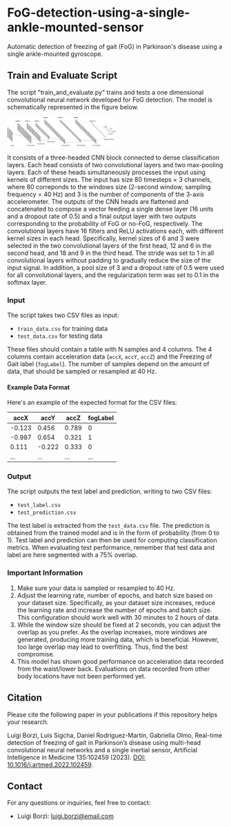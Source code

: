 # FoG-detection-using-a-single-ankle-mounted-sensor

Automatic detection of freezing of gait (FoG) in Parkinson's disease using a single ankle-mounted gyroscope.

## Train and Evaluate Script

The script "train_and_evaluate.py" trains and tests a one dimensional convolutional neural network developed for FoG detection. 
The model is schematically represented in the figure below.

<img src="cnn_architecture.png" alt="Figure 1: Schematic of the multi-head convolutional neural network" width="50%">

It consists of a three-headed CNN block connected to dense classification layers. Each head consists of two convolutional layers and two max-pooling layers. Each of these heads simultaneously processes the input using kernels of different sizes. The input has size 80 timesteps × 3 channels, where 80 correponds to the windows size (2-second window, sampling frequency = 40 Hz) and 3 is the number of components of the 3-axis accelerometer. The outputs of the CNN heads are flattened and concatenated to compose a vector feeding a single dense layer (16 units and a dropout rate of 0.5) and a final output layer with two outputs corresponding to the probability of FoG or no-FoG, respectively. The convolutional layers have 16 filters and ReLU activations each, with different kernel sizes in each head. Specifically, kernel sizes of 6 and 3 were selected in the two convolutional layers of the first head, 12 and 6 in the second head, and 18 and 9 in the third head. The stride was set to 1 in all convolutional layers without padding to gradually reduce the size of the input signal. In addition, a pool size of 3 and a dropout rate of 0.5 were used for all
convolutional layers, and the regularization term was set to 0.1 in the softmax layer. 


### Input

The script takes two CSV files as input:

- `train_data.csv` for training data
- `test_data.csv` for testing data

These files should contain a table with N samples and 4 columns. The 4 columns contain acceleration data (`accX`, `accY`, `accZ`) and the Freezing of Gait label (`fogLabel`). The number of samples depend on the amount of data, that should be sampled or resampled at 40 Hz.

#### Example Data Format

Here's an example of the expected format for the CSV files:

| accX   | accY   | accZ   | fogLabel |
|--------|--------|--------|----------|
| -0.123 |  0.456 |  0.789 |        0 |
| -0.987 |  0.654 |  0.321 |        1 |
|  0.111 | -0.222 |  0.333 |        0 |
|   ...  |   ...  |   ...  |      ... |

### Output

The script outputs the test label and prediction, writing to two CSV files:

- `test_label.csv`
- `test_prediction.csv`

The test label is extracted from the `test_data.csv` file. The prediction is obtained from the trained model and is in the form of probability (from 0 to 1). Test label and prediction can then be used for computing classification metrics. When evaluating test performance, remember that test data and label are here segmented with a 75% overlap.

### Important Information

1. Make sure your data is sampled or resampled to 40 Hz.
2. Adjust the learning rate, number of epochs, and batch size based on your dataset size. Specifically, as your dataset size increases, reduce the learning rate and increase the number of epochs and batch size. This configuration should work well with 30 minutes to 2 hours of data.
3. While the window size should be fixed at 2 seconds, you can adjust the overlap as you prefer. As the overlap increases, more windows are generated, producing more training data, which is beneficial. However, too large overlap may lead to overfitting. Thus, find the best compromise.
4. This model has shown good performance on acceleration data recorded from the waist/lower back. Evaluations on data recorded from other body locations have not been performed yet.

## Citation

Please cite the following paper in your publications if this repository helps your research.

Luigi Borzì, Luis Sigcha, Daniel Rodríguez-Martín, Gabriella Olmo, Real-time detection of freezing of gait in Parkinson’s disease using multi-head convolutional neural networks and a single inertial sensor, Artificial Intelligence in Medicine 135:102459 (2023). [DOI: 10.1016/j.artmed.2022.102459](https://doi.org/10.1016/j.artmed.2022.102459).

## Contact

For any questions or inquiries, feel free to contact:

- Luigi Borzì: [luigi.borzi@email.com](mailto:luigi.borzi@polito.it)
